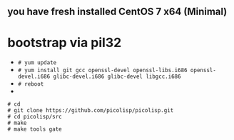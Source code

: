 ## you have fresh installed CentOS 7 x64 (Minimal)

# bootstrap via pil32
* ```# yum update```
* ```# yum install git gcc openssl-devel openssl-libs.i686 openssl-devel.i686 glibc-devel.i686 glibc-devel libgcc.i686```
* ```# reboot```
* 
```
# cd
# git clone https://github.com/picolisp/picolisp.git
# cd picolisp/src
# make
# make tools gate
```


